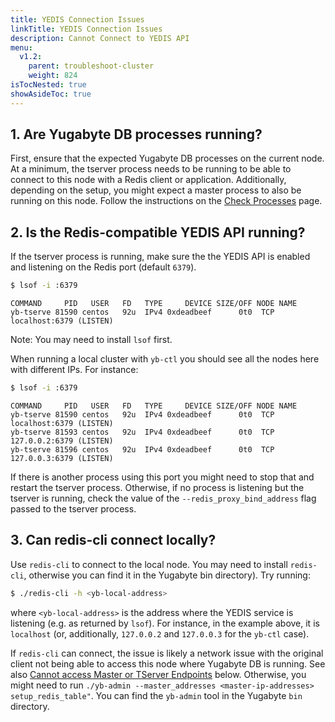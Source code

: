 ```yaml
---
title: YEDIS Connection Issues
linkTitle: YEDIS Connection Issues
description: Cannot Connect to YEDIS API
menu:
  v1.2:
    parent: troubleshoot-cluster
    weight: 824
isTocNested: true
showAsideToc: true
---
```


## 1. Are Yugabyte DB processes running?

First, ensure that the expected Yugabyte DB processes on the current node.
At a minimum, the tserver process needs to be running to be able to connect to this node with a Redis client or application.
Additionally, depending on the setup, you might expect a master process to also be running on this node.
Follow the instructions on the [Check Processes](../../nodes/check-processes/) page.

## 2. Is the Redis-compatible YEDIS API running?

If the tserver process is running, make sure the the YEDIS API is enabled and listening on the Redis port (default `6379`).

```sh
$ lsof -i :6379
```
```
COMMAND     PID   USER   FD   TYPE     DEVICE SIZE/OFF NODE NAME
yb-tserve 81590 centos   92u  IPv4 0xdeadbeef      0t0  TCP localhost:6379 (LISTEN)
```

Note: You may need to install `lsof` first.

When running a local cluster with `yb-ctl` you should see all the nodes here with different IPs. For instance:

```sh
$ lsof -i :6379
```
```
COMMAND     PID   USER   FD   TYPE     DEVICE SIZE/OFF NODE NAME
yb-tserve 81590 centos   92u  IPv4 0xdeadbeef      0t0  TCP localhost:6379 (LISTEN)
yb-tserve 81593 centos   92u  IPv4 0xdeadbeef      0t0  TCP 127.0.0.2:6379 (LISTEN)
yb-tserve 81596 centos   92u  IPv4 0xdeadbeef      0t0  TCP 127.0.0.3:6379 (LISTEN)
```
If there is another process using this port you might need to stop that and restart the tserver process.
Otherwise, if no process is listening but the tserver is running, check the value of the `--redis_proxy_bind_address` flag passed to the 
tserver process.

## 3. Can redis-cli connect locally?

Use `redis-cli` to connect to the local node.
You may need to install `redis-cli`, otherwise you can find it in the Yugabyte bin directory). 
Try running:

```sh
$ ./redis-cli -h <yb-local-address>
```
where `<yb-local-address>` is the address where the YEDIS service is listening (e.g. as returned by `lsof`). For instance, in the example above, it is `localhost` (or, additionally, `127.0.0.2` and `127.0.0.3` for the `yb-ctl` case).

If `redis-cli` can connect, the issue is likely a network issue with the original client not being able to access this node where Yugabyte DB is running. See also [Cannot access Master or TServer Endpoints](#cannot-access-master-or-tserver-endpoints) below.
Otherwise, you might need to run `./yb-admin --master_addresses <master-ip-addresses> setup_redis_table"`. You can find the `yb-admin` tool in the Yugabyte `bin` directory.
